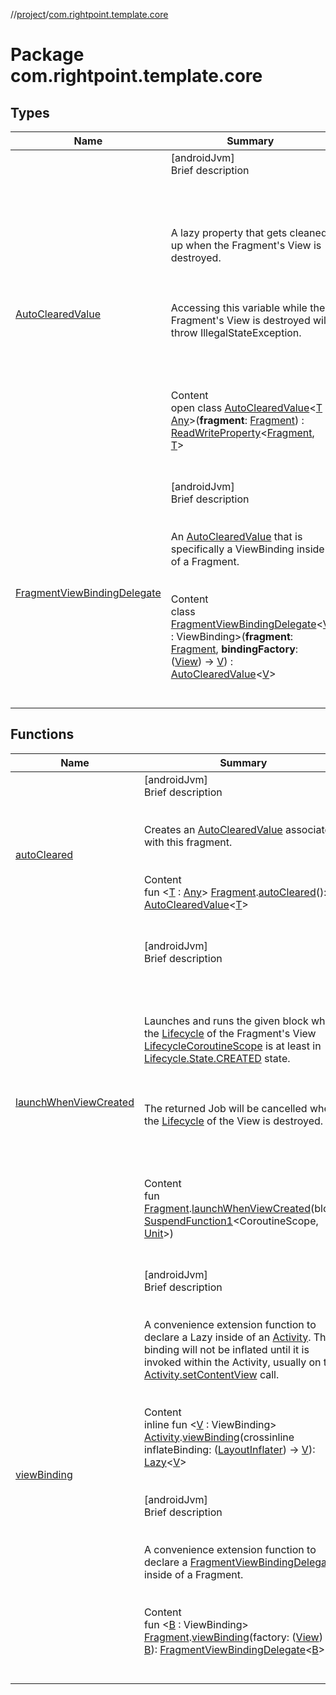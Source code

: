 //[project](../index.md)/[com.rightpoint.template.core](index.md)



# Package com.rightpoint.template.core


## Types

|  Name|  Summary|
|---|---|
| [AutoClearedValue](-auto-cleared-value/index.md)| [androidJvm]  <br>Brief description  <br><br><br><br><br>A lazy property that gets cleaned up when the Fragment's View is destroyed.<br><br><br><br>Accessing this variable while the Fragment's View is destroyed will throw IllegalStateException.<br><br><br><br>  <br>Content  <br>open class [AutoClearedValue](-auto-cleared-value/index.md)<[T](-auto-cleared-value/index.md) : [Any](https://kotlinlang.org/api/latest/jvm/stdlib/kotlin/-any/index.html)>(**fragment**: [Fragment](https://developer.android.com/reference/kotlin/androidx/fragment/app/Fragment.html)) : [ReadWriteProperty](https://kotlinlang.org/api/latest/jvm/stdlib/kotlin.properties/-read-write-property/index.html)<[Fragment](https://developer.android.com/reference/kotlin/androidx/fragment/app/Fragment.html), [T](-auto-cleared-value/index.md)>   <br><br><br>
| [FragmentViewBindingDelegate](-fragment-view-binding-delegate/index.md)| [androidJvm]  <br>Brief description  <br><br><br>An [AutoClearedValue](-auto-cleared-value/index.md) that is specifically a ViewBinding inside of a Fragment.<br><br>  <br>Content  <br>class [FragmentViewBindingDelegate](-fragment-view-binding-delegate/index.md)<[V](-fragment-view-binding-delegate/index.md) : ViewBinding>(**fragment**: [Fragment](https://developer.android.com/reference/kotlin/androidx/fragment/app/Fragment.html), **bindingFactory**: ([View](https://developer.android.com/reference/kotlin/android/view/View.html)) -> [V](-fragment-view-binding-delegate/index.md)) : [AutoClearedValue](-auto-cleared-value/index.md)<[V](-fragment-view-binding-delegate/index.md)>   <br><br><br>


## Functions

|  Name|  Summary|
|---|---|
| [autoCleared](auto-cleared.md)| [androidJvm]  <br>Brief description  <br><br><br>Creates an [AutoClearedValue](-auto-cleared-value/index.md) associated with this fragment.<br><br>  <br>Content  <br>fun <[T](auto-cleared.md) : [Any](https://kotlinlang.org/api/latest/jvm/stdlib/kotlin/-any/index.html)> [Fragment](https://developer.android.com/reference/kotlin/androidx/fragment/app/Fragment.html).[autoCleared](auto-cleared.md)(): [AutoClearedValue](-auto-cleared-value/index.md)<[T](auto-cleared.md)>  <br><br><br>
| [launchWhenViewCreated](launch-when-view-created.md)| [androidJvm]  <br>Brief description  <br><br><br><br><br>Launches and runs the given block when the [Lifecycle](https://developer.android.com/reference/kotlin/androidx/lifecycle/Lifecycle.html) of the Fragment's View [LifecycleCoroutineScope](https://developer.android.com/reference/kotlin/androidx/lifecycle/LifecycleCoroutineScope.html) is at least in [Lifecycle.State.CREATED](https://developer.android.com/reference/kotlin/androidx/lifecycle/Lifecycle.State.CREATED.html) state.<br><br><br><br>The returned Job will be cancelled when the [Lifecycle](https://developer.android.com/reference/kotlin/androidx/lifecycle/Lifecycle.html) of the View is destroyed.<br><br><br><br>  <br>Content  <br>fun [Fragment](https://developer.android.com/reference/kotlin/androidx/fragment/app/Fragment.html).[launchWhenViewCreated](launch-when-view-created.md)(block: [SuspendFunction1](https://kotlinlang.org/api/latest/jvm/stdlib/kotlin.coroutines/-suspend-function1/index.html)<CoroutineScope, [Unit](https://kotlinlang.org/api/latest/jvm/stdlib/kotlin/-unit/index.html)>)  <br><br><br>
| [viewBinding](view-binding.md)| [androidJvm]  <br>Brief description  <br><br><br>A convenience extension function to declare a Lazy inside of an [Activity](https://developer.android.com/reference/kotlin/android/app/Activity.html). The binding will not be inflated until it is invoked within the Activity, usually on the [Activity.setContentView](https://developer.android.com/reference/kotlin/android/app/Activity.html#setcontentview) call.<br><br>  <br>Content  <br>inline fun <[V](view-binding.md) : ViewBinding> [Activity](https://developer.android.com/reference/kotlin/android/app/Activity.html).[viewBinding](view-binding.md)(crossinline inflateBinding: ([LayoutInflater](https://developer.android.com/reference/kotlin/android/view/LayoutInflater.html)) -> [V](view-binding.md)): [Lazy](https://kotlinlang.org/api/latest/jvm/stdlib/kotlin/-lazy/index.html)<[V](view-binding.md)>  <br><br><br>[androidJvm]  <br>Brief description  <br><br><br>A convenience extension function to declare a [FragmentViewBindingDelegate](-fragment-view-binding-delegate/index.md) inside of a Fragment.<br><br>  <br>Content  <br>fun <[B](view-binding.md) : ViewBinding> [Fragment](https://developer.android.com/reference/kotlin/androidx/fragment/app/Fragment.html).[viewBinding](view-binding.md)(factory: ([View](https://developer.android.com/reference/kotlin/android/view/View.html)) -> [B](view-binding.md)): [FragmentViewBindingDelegate](-fragment-view-binding-delegate/index.md)<[B](view-binding.md)>  <br><br><br>
